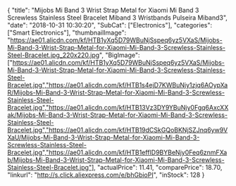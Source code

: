 {
	"title": "Mijobs Mi Band 3 Wrist Strap Metal for Xiaomi Mi Band 3 Screwless Stainless Steel Bracelet Miband 3 Wristbands Pulseira Miband3",
	"date": "2018-10-31 10:30:20",
	"SubCat": ["Electronics"],
	"categories": ["Smart Electronics"],
	"thumbnailImage": "https://ae01.alicdn.com/kf/HTB1yXq5D79WBuNjSspeq6yz5VXaS/Mijobs-Mi-Band-3-Wrist-Strap-Metal-for-Xiaomi-Mi-Band-3-Screwless-Stainless-Steel-Bracelet.jpg_220x220.jpg",
	"BigImage": ["https://ae01.alicdn.com/kf/HTB1yXq5D79WBuNjSspeq6yz5VXaS/Mijobs-Mi-Band-3-Wrist-Strap-Metal-for-Xiaomi-Mi-Band-3-Screwless-Stainless-Steel-Bracelet.jpg","https://ae01.alicdn.com/kf/HTB1s4ejD7KWBuNjy1zjq6AOypXaR/Mijobs-Mi-Band-3-Wrist-Strap-Metal-for-Xiaomi-Mi-Band-3-Screwless-Stainless-Steel-Bracelet.jpg","https://ae01.alicdn.com/kf/HTB13Vz3DY9YBuNjy0Fgq6AxcXXak/Mijobs-Mi-Band-3-Wrist-Strap-Metal-for-Xiaomi-Mi-Band-3-Screwless-Stainless-Steel-Bracelet.jpg","https://ae01.alicdn.com/kf/HTB19dCSkGQoBKNjSZJnq6yw9VXaU/Mijobs-Mi-Band-3-Wrist-Strap-Metal-for-Xiaomi-Mi-Band-3-Screwless-Stainless-Steel-Bracelet.jpg","https://ae01.alicdn.com/kf/HTB1effID9BYBeNjy0Feq6znmFXab/Mijobs-Mi-Band-3-Wrist-Strap-Metal-for-Xiaomi-Mi-Band-3-Screwless-Stainless-Steel-Bracelet.jpg"],
	"actualPrice": 11.41,
	"comparePrice": 18.70,
	"linkurl": "http://s.click.aliexpress.com/e/bhGbioPI",
	"inStock": 128
}
